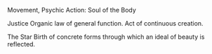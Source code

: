 Movement, Psychic Action: Soul of the Body

Justice
Organic law of general function. Act of continuous creation.

The Star
Birth of concrete forms through which an ideal of beauty is reflected.
